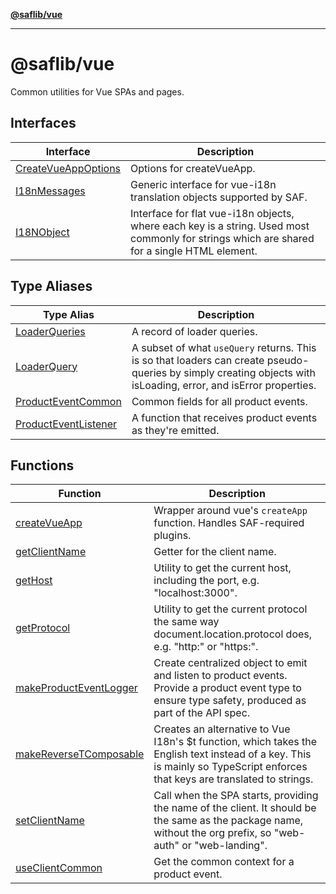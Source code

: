 [**@saflib/vue**](../../index.md)

---

# @saflib/vue

Common utilities for Vue SPAs and pages.

## Interfaces

| Interface                                                | Description                                                                                                                                 |
| -------------------------------------------------------- | ------------------------------------------------------------------------------------------------------------------------------------------- |
| [CreateVueAppOptions](interfaces/CreateVueAppOptions.md) | Options for createVueApp.                                                                                                                   |
| [I18nMessages](interfaces/I18nMessages.md)               | Generic interface for vue-i18n translation objects supported by SAF.                                                                        |
| [I18NObject](interfaces/I18NObject.md)                   | Interface for flat vue-i18n objects, where each key is a string. Used most commonly for strings which are shared for a single HTML element. |

## Type Aliases

| Type Alias                                                   | Description                                                                                                                                                      |
| ------------------------------------------------------------ | ---------------------------------------------------------------------------------------------------------------------------------------------------------------- |
| [LoaderQueries](type-aliases/LoaderQueries.md)               | A record of loader queries.                                                                                                                                      |
| [LoaderQuery](type-aliases/LoaderQuery.md)                   | A subset of what `useQuery` returns. This is so that loaders can create pseudo-queries by simply creating objects with isLoading, error, and isError properties. |
| [ProductEventCommon](type-aliases/ProductEventCommon.md)     | Common fields for all product events.                                                                                                                            |
| [ProductEventListener](type-aliases/ProductEventListener.md) | A function that receives product events as they're emitted.                                                                                                      |

## Functions

| Function                                                      | Description                                                                                                                                                                 |
| ------------------------------------------------------------- | --------------------------------------------------------------------------------------------------------------------------------------------------------------------------- |
| [createVueApp](functions/createVueApp.md)                     | Wrapper around vue's `createApp` function. Handles SAF-required plugins.                                                                                                    |
| [getClientName](functions/getClientName.md)                   | Getter for the client name.                                                                                                                                                 |
| [getHost](functions/getHost.md)                               | Utility to get the current host, including the port, e.g. "localhost:3000".                                                                                                 |
| [getProtocol](functions/getProtocol.md)                       | Utility to get the current protocol the same way document.location.protocol does, e.g. "http:" or "https:".                                                                 |
| [makeProductEventLogger](functions/makeProductEventLogger.md) | Create centralized object to emit and listen to product events. Provide a product event type to ensure type safety, produced as part of the API spec.                       |
| [makeReverseTComposable](functions/makeReverseTComposable.md) | Creates an alternative to Vue I18n's $t function, which takes the English text instead of a key. This is mainly so TypeScript enforces that keys are translated to strings. |
| [setClientName](functions/setClientName.md)                   | Call when the SPA starts, providing the name of the client. It should be the same as the package name, without the org prefix, so "web-auth" or "web-landing".              |
| [useClientCommon](functions/useClientCommon.md)               | Get the common context for a product event.                                                                                                                                 |
